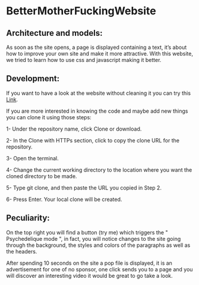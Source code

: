 # BetterMotherFuckingWebsite

## Architecture and models:

As soon as the site opens, a page is displayed containing a text, it’s about how to improve your own site and make it more attractive.
With this website, we tried to learn how to use css and javascript making it better.

## Development:
If you want to have a look at the website without cleaning it you can try this [Link](https://meriambs.github.io/BetterMotherFuckingWebsite/).

If you are more interested in knowing the code and maybe add new things you can clone it using those steps:

1- Under the repository name, click Clone or download.

2- In the Clone with HTTPs section, click to copy the clone URL for the repository.

3- Open the terminal.

4- Change the current working directory to the location where you want the cloned directory to be made.

5- Type git clone, and then paste the URL you copied in Step 2.

6- Press Enter. Your local clone will be created.



## Peculiarity:

On the top right you will find a button (try me) which triggers the " Psychedelique mode ", in fact, you will notice changes to the site going through the background, the styles and colors of the paragraphs as well as the headers.

After spending 10 seconds on the site a pop file is displayed, it is an advertisement for one of no sponsor, one click sends you to a page and you will discover an interesting video it would be great to go take a look.
